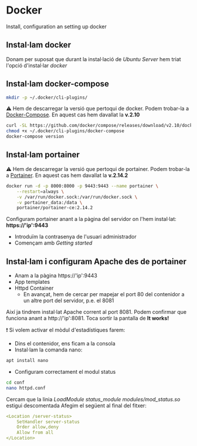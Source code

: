 # Docker
Install, configuration an setting up docker

## Instal·lam docker
Donam per suposat que durant la instal·lació de *Ubuntu Server* hem triat l'opció d'instal·lar *docker*

## Instal·lam docker-compose
````bash
mkdir -p ~/.docker/cli-plugins/
````
:warning: Hem de descarregar la versió que pertoqui de docker. Podem trobar-la a [Docker-Compose](https://github.com/docker/compose/releases). En aquest cas hem davallat la **v.2.10**
```bash
curl -SL https://github.com/docker/compose/releases/download/v2.10/docker-compose-linux-x86_64 -o ~/.docker/cli-plugins/docker-compose
chmod +x ~/.docker/cli-plugins/docker-compose
docker-compose version
````

## Instal·lam portainer
:warning: Hem de descarregar la versió que pertoqui de portainer. Podem trobar-la a [Portainer](https://github.com/portainer/portainer/releases/). En aquest cas hem davallat la **v.2.14.2**
```bash
docker run -d -p 8000:8000 -p 9443:9443 --name portainer \
    --restart=always \
    -v /var/run/docker.sock:/var/run/docker.sock \
    -v portainer_data:/data \
    portainer/portainer-ce:2.14.2
```
Configuram portainer anant a la pàgina del servidor on l'hem instal·lat: **https://'ip':9443**
- Introduïm la contrasenya de l'usuari administrador
- Començam amb *Getting started*

## Instal·lam i configuram Apache des de portainer
- Anam a la pàgina https://'ip':9443
- App templates
- Httpd Container
  - En avançat, hem de cercar per mapejar el port 80 del contenidor a un altre port del servidor, p.e. el 8081

Així ja tindrem instal·lat Apache corrent al port 8081. Podem confirmar que funciona anant a http://'ip':8081.
Toca sortir la pantalla de **It works!**

:exclamation: Si volem activar el mòdul d'estadístiques farem:
- Dins el contenidor, ens ficam a la consola
- Instal·lam la comanda nano:
```bash
apt install nano
```
- Configuram correctament el modul status
```bash
cd conf
nano httpd.conf
```
Cercam que la linia *LoadModule status_module modules/mod_status.so* estigui descomentada
Afegim el següent al final del fitxer:
```yaml
<Location /server-status>
    SetHandler server-status
    Order allow,deny
    Allow from all
</Location>
```

